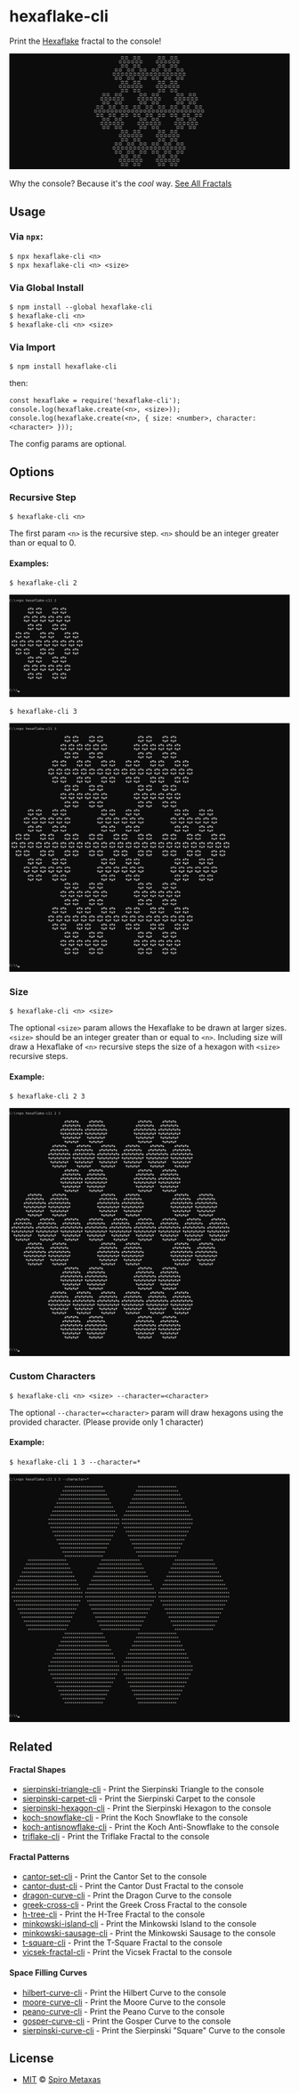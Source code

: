 # hexaflake-cli
Print the [Hexaflake](https://en.wikipedia.org/wiki/N-flake#Hexaflake) fractal to the console!

![What hexaflake-cli prints to the console](https://raw.githubusercontent.com/spirometaxas/hexaflake-cli/main/img/hexaflake-3-banner.png)

Why the console?  Because it's the *cool* way.  [See All Fractals](https://spirometaxas.com/projects/fractals-cli)

## Usage
### Via `npx`:
```
$ npx hexaflake-cli <n>
$ npx hexaflake-cli <n> <size>
```

### Via Global Install
```
$ npm install --global hexaflake-cli
$ hexaflake-cli <n>
$ hexaflake-cli <n> <size>
```

### Via Import
```
$ npm install hexaflake-cli
```
then:
```
const hexaflake = require('hexaflake-cli');
console.log(hexaflake.create(<n>, <size>));
console.log(hexaflake.create(<n>, { size: <number>, character: <character> }));
```
The config params are optional.

## Options
### Recursive Step  
```
$ hexaflake-cli <n>
```
The first param `<n>` is the recursive step.  `<n>` should be an integer greater than or equal to 0.

#### Examples:
```
$ hexaflake-cli 2
```
![What hexaflake-cli prints to the console](https://raw.githubusercontent.com/spirometaxas/hexaflake-cli/main/img/hexaflake-2.png)

```
$ hexaflake-cli 3
```
![What hexaflake-cli prints to the console](https://raw.githubusercontent.com/spirometaxas/hexaflake-cli/main/img/hexaflake-3.png)

### Size
```
$ hexaflake-cli <n> <size>
```
The optional `<size>` param allows the Hexaflake to be drawn at larger sizes.  `<size>` should be an integer greater than or equal to `<n>`.  Including size will draw a Hexaflake of `<n>` recursive steps the size of a hexagon with `<size>` recursive steps.  

#### Example:
```
$ hexaflake-cli 2 3
```
![What hexaflake-cli prints to the console](https://raw.githubusercontent.com/spirometaxas/hexaflake-cli/main/img/hexaflake-2-3.png)

### Custom Characters
```
$ hexaflake-cli <n> <size> --character=<character>
```
The optional `--character=<character>` param will draw hexagons using the provided character.  (Please provide only 1 character)  

#### Example:
```
$ hexaflake-cli 1 3 --character=*
```
![What hexaflake-cli prints to the console](https://raw.githubusercontent.com/spirometaxas/hexaflake-cli/main/img/hexaflake-1-3-character.png)

## Related

#### Fractal Shapes
- [sierpinski-triangle-cli](https://www.npmjs.com/package/sierpinski-triangle-cli) - Print the Sierpinski Triangle to the console
- [sierpinski-carpet-cli](https://www.npmjs.com/package/sierpinski-carpet-cli) - Print the Sierpinski Carpet to the console
- [sierpinski-hexagon-cli](https://www.npmjs.com/package/sierpinski-hexagon-cli) - Print the Sierpinski Hexagon to the console
- [koch-snowflake-cli](https://www.npmjs.com/package/koch-snowflake-cli) - Print the Koch Snowflake to the console
- [koch-antisnowflake-cli](https://www.npmjs.com/package/koch-antisnowflake-cli) - Print the Koch Anti-Snowflake to the console
- [triflake-cli](https://www.npmjs.com/package/triflake-cli) - Print the Triflake Fractal to the console


#### Fractal Patterns
- [cantor-set-cli](https://www.npmjs.com/package/cantor-set-cli) - Print the Cantor Set to the console
- [cantor-dust-cli](https://www.npmjs.com/package/cantor-dust-cli) - Print the Cantor Dust Fractal to the console
- [dragon-curve-cli](https://www.npmjs.com/package/dragon-curve-cli) - Print the Dragon Curve to the console
- [greek-cross-cli](https://www.npmjs.com/package/greek-cross-cli) - Print the Greek Cross Fractal to the console
- [h-tree-cli](https://www.npmjs.com/package/h-tree-cli) - Print the H-Tree Fractal to the console
- [minkowski-island-cli](https://www.npmjs.com/package/minkowski-island-cli) - Print the Minkowski Island to the console
- [minkowski-sausage-cli](https://www.npmjs.com/package/minkowski-sausage-cli) - Print the Minkowski Sausage to the console
- [t-square-cli](https://www.npmjs.com/package/t-square-cli) - Print the T-Square Fractal to the console
- [vicsek-fractal-cli](https://www.npmjs.com/package/vicsek-fractal-cli) - Print the Vicsek Fractal to the console


#### Space Filling Curves
- [hilbert-curve-cli](https://www.npmjs.com/package/hilbert-curve-cli) - Print the Hilbert Curve to the console
- [moore-curve-cli](https://www.npmjs.com/package/moore-curve-cli) - Print the Moore Curve to the console
- [peano-curve-cli](https://www.npmjs.com/package/peano-curve-cli) - Print the Peano Curve to the console
- [gosper-curve-cli](https://www.npmjs.com/package/gosper-curve-cli) - Print the Gosper Curve to the console
- [sierpinski-curve-cli](https://www.npmjs.com/package/sierpinski-curve-cli) - Print the Sierpinski "Square" Curve to the console

## License
- [MIT](https://github.com/spirometaxas/hexaflake-cli/blob/main/LICENSE) &copy; [Spiro Metaxas](https://spirometaxas.com)